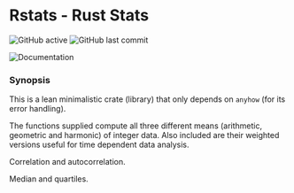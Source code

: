 # Rstats - Rust Stats
![GitHub active](https://img.shields.io/badge/GitHub-Active-brightgreen) ![GitHub last commit](https://img.shields.io/github/last-commit/liborty/rstats)

![Documentation](https://docs.rs/rstats/0.1.1/rstats)
### Synopsis

This is a lean minimalistic crate (library) that only depends on `anyhow` (for its error handling).

The functions supplied compute all three different means (arithmetic, geometric and harmonic) of integer data.
Also included are their weighted versions useful for time dependent data analysis.

Correlation and autocorrelation.

Median and quartiles.


